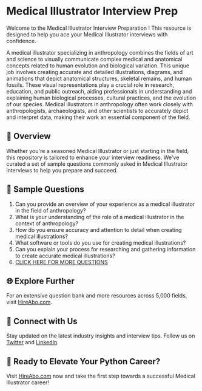 # Medical Illustrator Interview Prep

Welcome to the Medical Illustrator Interview Preparation ! This resource is designed to help you ace your Medical Illustrator interviews with confidence.

A medical illustrator specializing in anthropology combines the fields of art and science to visually communicate complex medical and anatomical concepts related to human evolution and biological variation. This unique job involves creating accurate and detailed illustrations, diagrams, and animations that depict anatomical structures, skeletal remains, and human fossils. These visual representations play a crucial role in research, education, and public outreach, aiding professionals in understanding and explaining human biological processes, cultural practices, and the evolution of our species. Medical illustrators in anthropology often work closely with anthropologists, archaeologists, and other scientists to accurately depict and interpret data, making their work an essential component of the field.

## 🚀 Overview

Whether you're a seasoned Medical Illustrator or just starting in the field, this repository is tailored to enhance your interview readiness. We've curated a set of sample questions commonly asked in Medical Illustrator interviews to help you prepare and succeed.

## 📝 Sample Questions

1. Can you provide an overview of your experience as a medical illustrator in the field of anthropology?
2. What is your understanding of the role of a medical illustrator in the context of anthropology?
3. How do you ensure accuracy and attention to detail when creating medical illustrations?
4. What software or tools do you use for creating medical illustrations?
5. Can you explain your process for researching and gathering information to create accurate medical illustrations?
6. [CLICK HERE FOR MORE QUESTIONS](https://hireabo.com/job/7_2_41/Medical%20Illustrator)

## 🌐 Explore Further

For an extensive question bank and more resources across 5,000 fields, visit [HireAbo.com](https://www.hireabo.com).

## 📱 Connect with Us

Stay updated on the latest industry insights and interview tips. Follow us on [Twitter](https://twitter.com/hireabo) and [LinkedIn](https://www.linkedin.com/in/hire-abo-3609972a8/).

## 🚀 Ready to Elevate Your Python Career?

Visit [HireAbo.com](https://www.hireabo.com) now and take the first step towards a successful Medical Illustrator career!